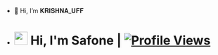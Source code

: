 - 👋 Hi, I’m 𝐊𝐑𝐈𝐒𝐇𝐍𝐀_𝐔𝐅𝐅 
- # <img src="https://raw.githubusercontent.com/MartinHeinz/MartinHeinz/master/wave.gif" width="30px"> Hi, I'm Safone | [![Profile Views](https://komarev.com/ghpvc/?username=AsmSafone&style=for-the-badge)](https://github.com/AsmSafone)

<!---
Krishnauff/Krishnauff is a ✨ special ✨ repository because its `README.md` (this file) appears on your GitHub profile.
You can click the Preview link to take a look at your changes.
--->
